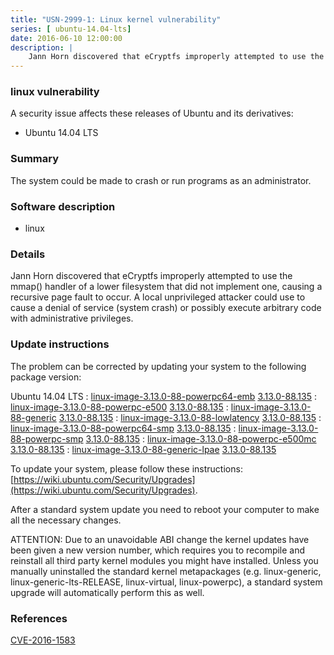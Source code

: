 ```yaml
---
title: "USN-2999-1: Linux kernel vulnerability"
series: [ ubuntu-14.04-lts]
date: 2016-06-10 12:00:00
description: |
    Jann Horn discovered that eCryptfs improperly attempted to use the mmap() handler of a lower filesystem that did not implement one, causing a recursive page fault to occur. A local unprivileged attacker could use to cause a denial of service (system crash) or possibly execute arbitrary code with administrative privileges. 
--- 
```

 
### linux vulnerability

A security issue affects these releases of Ubuntu and its derivatives:

* Ubuntu 14.04 LTS

### Summary

The system could be made to crash or run programs as an administrator. 

### Software description

* linux 

### Details

Jann Horn discovered that eCryptfs improperly attempted to use the mmap() handler of a lower filesystem that did not implement one, causing a recursive page fault to occur. A local unprivileged attacker could use to cause a denial of service (system crash) or possibly execute arbitrary code with administrative privileges. 

### Update instructions

The problem can be corrected by updating your system to the following package version:

Ubuntu 14.04 LTS
 : [linux-image-3.13.0-88-powerpc64-emb](https://launchpad.net/ubuntu/+source/linux) <span> [3.13.0-88.135](https://launchpad.net/ubuntu/+source/linux/3.13.0-88.135) </span> 
 : [linux-image-3.13.0-88-powerpc-e500](https://launchpad.net/ubuntu/+source/linux) <span> [3.13.0-88.135](https://launchpad.net/ubuntu/+source/linux/3.13.0-88.135) </span> 
 : [linux-image-3.13.0-88-generic](https://launchpad.net/ubuntu/+source/linux) <span> [3.13.0-88.135](https://launchpad.net/ubuntu/+source/linux/3.13.0-88.135) </span> 
 : [linux-image-3.13.0-88-lowlatency](https://launchpad.net/ubuntu/+source/linux) <span> [3.13.0-88.135](https://launchpad.net/ubuntu/+source/linux/3.13.0-88.135) </span> 
 : [linux-image-3.13.0-88-powerpc64-smp](https://launchpad.net/ubuntu/+source/linux) <span> [3.13.0-88.135](https://launchpad.net/ubuntu/+source/linux/3.13.0-88.135) </span> 
 : [linux-image-3.13.0-88-powerpc-smp](https://launchpad.net/ubuntu/+source/linux) <span> [3.13.0-88.135](https://launchpad.net/ubuntu/+source/linux/3.13.0-88.135) </span> 
 : [linux-image-3.13.0-88-powerpc-e500mc](https://launchpad.net/ubuntu/+source/linux) <span> [3.13.0-88.135](https://launchpad.net/ubuntu/+source/linux/3.13.0-88.135) </span> 
 : [linux-image-3.13.0-88-generic-lpae](https://launchpad.net/ubuntu/+source/linux) <span> [3.13.0-88.135](https://launchpad.net/ubuntu/+source/linux/3.13.0-88.135) </span> 

To update your system, please follow these instructions: [https://wiki.ubuntu.com/Security/Upgrades](https://wiki.ubuntu.com/Security/Upgrades).

After a standard system update you need to reboot your computer to make all the necessary changes.

ATTENTION: Due to an unavoidable ABI change the kernel updates have been given a new version number, which requires you to recompile and reinstall all third party kernel modules you might have installed. Unless you manually uninstalled the standard kernel metapackages (e.g. linux-generic, linux-generic-lts-RELEASE, linux-virtual, linux-powerpc), a standard system upgrade will automatically perform this as well. 

### References

 [CVE-2016-1583](http://people.ubuntu.com/~ubuntu-security/cve/CVE-2016-1583)
 
